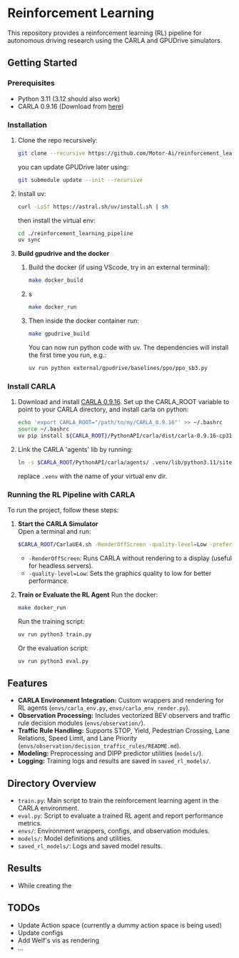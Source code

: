 # Reinforcement Learning

This repository provides a reinforcement learning (RL) pipeline for autonomous driving research using the CARLA and GPUDrive simulators.

## Getting Started

### Prerequisites

- Python 3.11 (3.12 should also work)
- CARLA 0.9.16 (Download from [here](https://github.com/carla-simulator/carla/releases/tag/0.9.16/))

### Installation

1. Clone the repo recursively:
    ```bash
    git clone --recursive https://github.com/Motor-Ai/reinforcement_learning_pipeline.git
    ```
    you can update GPUDrive later using:
    ```bash
    git submodule update --init --recursive
    ```


2. Install uv:
    ```bash
    curl -LsSf https://astral.sh/uv/install.sh | sh
    ```
    then install the virtual env:
    ```bash
    cd ./reinforcement_learning_pipeline
    uv sync
    ```


2. **Build gpudrive and the docker**  

    1. Build the docker (if using VScode, try in an external terminal):
        ```bash
        make docker_build
        ```
    2. s
        ```bash
        make docker_run
        ```
    3. Then inside the docker container run:
        ```bash
        make gpudrive_build
        ```
        You can now run python code with uv. The dependencies will install the first time you run, e.g.:
        ```bash
        uv run python external/gpudrive/baselines/ppo/ppo_sb3.py
        ```

### Install CARLA

1. Download and install [CARLA 0.9.16](https://github.com/carla-simulator/carla/releases/tag/0.9.16/). Set up the CARLA_ROOT variable to point to your CARLA directory, and install carla on python:
    ```bash
    echo 'export CARLA_ROOT="/path/to/my/CARLA_0.9.16"' >> ~/.bashrc
    source ~/.bashrc
    uv pip install ${CARLA_ROOT}/PythonAPI/carla/dist/carla-0.9.16-cp311-cp311-manylinux_2_31_x86_64.whl
    ```

2. Link the CARLA 'agents' lib by running:

    ```bash
    ln -s $CARLA_ROOT/PythonAPI/carla/agents/ .venv/lib/python3.11/site-packages/
    ```

    replace `.venv` with the name of your virtual env dir.


### Running the RL Pipeline with CARLA

To run the project, follow these steps:

1. **Start the CARLA Simulator**  
    Open a terminal and run:
    ```bash
    $CARLA_ROOT/CarlaUE4.sh -RenderOffScreen -quality-level=Low -prefernvidia
    ```
    - `-RenderOffScreen`: Runs CARLA without rendering to a display (useful for headless servers).
    - `-quality-level=Low`: Sets the graphics quality to low for better performance.

2. **Train or Evaluate the RL Agent**
    Run the docker:
    ```bash
    make docker_run
    ```
    Run the training script:
    ```bash
    uv run python3 train.py
    ```
    Or the evaluation script:
    ```bash
    uv run python3 eval.py
    ```

## Features

- **CARLA Environment Integration:** Custom wrappers and rendering for RL agents (`envs/carla_env.py`, `envs/carla_env_render.py`).
- **Observation Processing:** Includes vectorized BEV observers and traffic rule decision modules (`envs/observation/`).
- **Traffic Rule Handling:** Supports STOP, Yield, Pedestrian Crossing, Lane Relations, Speed Limit, and Lane Priority (`envs/observation/decision_traffic_rules/README.md`).
- **Modeling:** Preprocessing and DIPP predictor utilities (`models/`).
- **Logging:** Training logs and results are saved in `saved_rl_models/`.

## Directory Overview
- `train.py`: Main script to train the reinforcement learning agent in the CARLA environment.
- `eval.py`: Script to evaluate a trained RL agent and report performance metrics.
- `envs/`: Environment wrappers, configs, and observation modules.
- `models/`: Model definitions and utilities.
- `saved_rl_models/`: Logs and saved model results.

## Results

- While creating the 

## TODOs

- Update Action space (currently a dummy action space is being used)
- Update configs
- Add Welf's vis as rendering
- ...